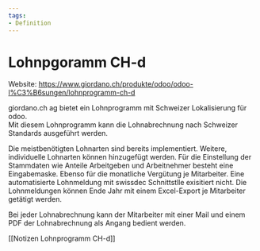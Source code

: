 ```yaml
---
tags:
- Definition
---
```

# Lohnpgoramm CH-d

Website: <https://www.giordano.ch/produkte/odoo/odoo-l%C3%B6sungen/lohnprogramm-ch-d>

giordano.ch ag bietet ein Lohnprogramm mit Schweizer Lokalisierung für odoo.  
Mit diesem Lohnprogramm kann die Lohnabrechnung nach Schweizer Standards ausgeführt werden.

Die meistbenötigten Lohnarten sind bereits implementiert. Weitere, individuelle Lohnarten können hinzugefügt werden. Für die Einstellung der Stammdaten wie Anteile Arbeitgeben und Arbeitnehmer besteht eine Eingabemaske. Ebenso für die monatliche Vergütung je Mitarbeiter. Eine automatisierte Lohnmeldung mit swissdec Schnittstlle exisitiert nicht. Die Lohnmeldungen können Ende Jahr mit einem Excel-Export je Mitarbeiter getätigt werden.

Bei jeder Lohnabrechnung kann der Mitarbeiter mit einer Mail und einem PDF der Lohnabrechnung als Angang bedient werden.

[[Notizen Lohnprogramm CH-d]]